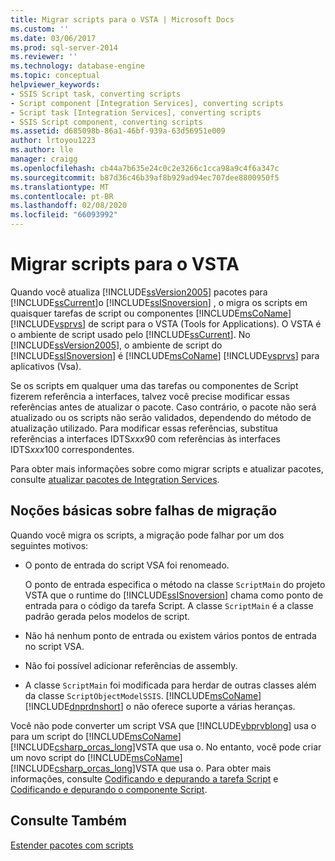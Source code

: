```yaml
---
title: Migrar scripts para o VSTA | Microsoft Docs
ms.custom: ''
ms.date: 03/06/2017
ms.prod: sql-server-2014
ms.reviewer: ''
ms.technology: database-engine
ms.topic: conceptual
helpviewer_keywords:
- SSIS Script task, converting scripts
- Script component [Integration Services], converting scripts
- Script task [Integration Services], converting scripts
- SSIS Script component, converting scripts
ms.assetid: d685098b-86a1-46bf-939a-63d56951e009
author: lrtoyou1223
ms.author: lle
manager: craigg
ms.openlocfilehash: cb44a7b635e24c0c2e3266c1cca98a9c4f6a347c
ms.sourcegitcommit: b87d36c46b39af8b929ad94ec707dee8800950f5
ms.translationtype: MT
ms.contentlocale: pt-BR
ms.lasthandoff: 02/08/2020
ms.locfileid: "66093992"
---
```

# <a name="migrate-scripts-to-vsta"></a>Migrar scripts para o VSTA
  Quando você atualiza [!INCLUDE[ssVersion2005](../../includes/ssversion2005-md.md)] pacotes para [!INCLUDE[ssCurrent](../../includes/sscurrent-md.md)]o [!INCLUDE[ssISnoversion](../../includes/ssisnoversion-md.md)] , o migra os scripts em quaisquer tarefas de script ou componentes [!INCLUDE[msCoName](../../includes/msconame-md.md)] [!INCLUDE[vsprvs](../../includes/vsprvs-md.md)] de script para o VSTA (Tools for Applications). O VSTA é o ambiente de script usado pelo [!INCLUDE[ssCurrent](../../includes/sscurrent-md.md)]. No [!INCLUDE[ssVersion2005](../../includes/ssversion2005-md.md)], o ambiente de script do [!INCLUDE[ssISnoversion](../../includes/ssisnoversion-md.md)] é [!INCLUDE[msCoName](../../includes/msconame-md.md)] [!INCLUDE[vsprvs](../../includes/vsprvs-md.md)] para aplicativos (Vsa).  
  
 Se os scripts em qualquer uma das tarefas ou componentes de Script fizerem referência a interfaces, talvez você precise modificar essas referências antes de atualizar o pacote. Caso contrário, o pacote não será atualizado ou os scripts não serão validados, dependendo do método de atualização utilizado. Para modificar essas referências, substitua referências a interfaces IDTS*xxx*90 com referências às interfaces IDTS*xxx*100 correspondentes.  
  
 Para obter mais informações sobre como migrar scripts e atualizar pacotes, consulte [atualizar pacotes de Integration Services](../../integration-services/install-windows/upgrade-integration-services-packages.md).  
  
## <a name="understanding-migration-failures"></a>Noções básicas sobre falhas de migração  
 Quando você migra os scripts, a migração pode falhar por um dos seguintes motivos:  
  
-   O ponto de entrada do script VSA foi renomeado.  
  
     O ponto de entrada especifica o método na classe `ScriptMain` do projeto VSTA que o runtime do [!INCLUDE[ssISnoversion](../../includes/ssisnoversion-md.md)] chama como ponto de entrada para o código da tarefa Script. A classe `ScriptMain` é a classe padrão gerada pelos modelos de script.  
  
-   Não há nenhum ponto de entrada ou existem vários pontos de entrada no script VSA.  
  
-   Não foi possível adicionar referências de assembly.  
  
-   A classe `ScriptMain` foi modificada para herdar de outras classes além da classe `ScriptObjectModelSSIS`. [!INCLUDE[msCoName](../../includes/msconame-md.md)][!INCLUDE[dnprdnshort](../../includes/dnprdnshort-md.md)] o não oferece suporte a várias heranças.  
  
 Você não pode converter um script VSA que [!INCLUDE[vbprvblong](../../includes/vbprvblong-md.md)] usa o para um script do [!INCLUDE[msCoName](../../includes/msconame-md.md)] [!INCLUDE[csharp_orcas_long](../../includes/csharp-orcas-long-md.md)]VSTA que usa o. No entanto, você pode criar um novo script do [!INCLUDE[msCoName](../../includes/msconame-md.md)] [!INCLUDE[csharp_orcas_long](../../includes/csharp-orcas-long-md.md)]VSTA que usa o. Para obter mais informações, consulte [Codificando e depurando a tarefa Script](../../integration-services/control-flow/script-task.md) e [Codificando e depurando o componente Script](../../integration-services/data-flow/transformations/script-component.md).  
  
## <a name="see-also"></a>Consulte Também  
 [Estender pacotes com scripts](../../relational-databases/server-management-objects-smo/tasks/scripting.md)  
  
  
